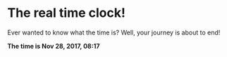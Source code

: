 # The real time clock!

Ever wanted to know what the time is? Well, your journey is about to end!

**The time is Nov 28, 2017, 08:17**